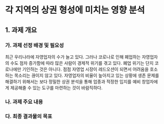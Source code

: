 # 각 지역의 상권 형성에 미치는 영향 분석 
## 1. 과제 개요
### 가. 과제 선정 배경 및 필요성
  최근 우리나라에 자영업자의 수가 늘고 있다. 그러나 코로나로 인해 폐업하는 자영업자의 수도 점차 증가함에 따라 많은 사람이 경제적 위기를 겪고 있다. 폐업 위기는 단지 코로나에만 기인하는 것은 아니다. 점점 자영업 시장이 레드오션이 되면서 어려움을 호소하는 목소리는 끊이지 않고 있다. 자영업자의 비율이 높아지고 있는 상황에 생존 문제를 해결하기 위해서는 보다 정밀한 상권 분석을 통해 업종과 적정한 입지를 예비 창업자에게 제공해줄 수 있는 도구를 마련하는 것이 바람직하다.
### 나. 과제 주요 내용

### 다. 최종 결과물의 목표
